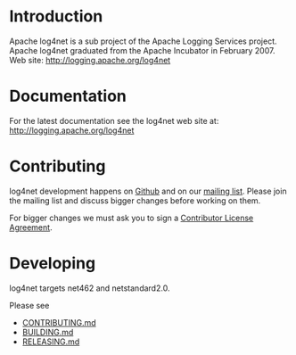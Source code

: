 Introduction
===========

Apache log4net is a sub project of the Apache Logging Services project. 
Apache log4net graduated from the Apache Incubator in February 2007.
Web site: http://logging.apache.org/log4net


Documentation
=============

For the latest documentation see the log4net web site at:
http://logging.apache.org/log4net

Contributing
============

log4net development happens on [Github](https://github.com/apache/logging-log4net)
and on our [mailing list](https://logging.apache.org/support.html).
Please join the mailing list and discuss bigger changes before working on them.

For bigger changes we must ask you to sign a [Contributor License Agreement](http://www.apache.org/licenses/#clas).

Developing
==========

log4net targets net462 and netstandard2.0. 

Please see 
- [CONTRIBUTING.md](doc/CONTRIBUTING.md)
- [BUILDING.md](doc/BUILDING.md)
- [RELEASING.md](doc/RELEASING.md)
